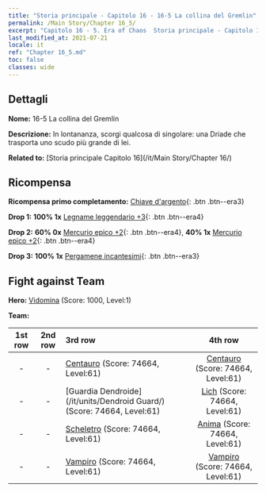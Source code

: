 ```yaml
---
title: "Storia principale - Capitolo 16 - 16-5 La collina del Gremlin"
permalink: /Main Story/Chapter 16_5/
excerpt: "Capitolo 16 - 5. Era of Chaos  Storia principale - Capitolo 16_5. 16-5 La collina del Gremlin"
last_modified_at: 2021-07-21
locale: it
ref: "Chapter 16_5.md"
toc: false
classes: wide
---
```


## Dettagli

 **Nome:** 16-5 La collina del Gremlin

 **Descrizione:** In lontananza, scorgi qualcosa di singolare: una Driade che trasporta uno scudo più grande di lei.

 **Related to:** [Storia principale Capitolo 16](/it/Main Story/Chapter 16/)

## Ricompensa

 **Ricompensa primo completamento:** [Chiave d'argento](/ItemsIT/con_693/){: .btn .btn--era3}

 **Drop 1:** **100% 1x** [Legname leggendario +3](/ItemsIT/mat_55/){: .btn .btn--era4}

 **Drop 2:** **60% 0x** [Mercurio epico +2](/ItemsIT/mat_49/){: .btn .btn--era4}, **40% 1x** [Mercurio epico +2](/ItemsIT/mat_49/){: .btn .btn--era4}

 **Drop 3:** **100% 1x** [Pergamene incantesimi](/ItemsIT/con_694/){: .btn .btn--era3}


## Fight against Team
 **Hero:** [Vidomina](/it/heroes/Vidomina/) (Score: 1000, Level:1)

 **Team:**


  | 1st row | 2nd row | 3rd row | 4th row |
  |:----:|:----:|:----|:----:|
  | - | - | [Centauro](/it/units/Centaur/) (Score: 74664, Level:61)  | [Centauro](/it/units/Centaur/) (Score: 74664, Level:61)  |
  | - | - | [Guardia Dendroide](/it/units/Dendroid Guard/) (Score: 74664, Level:61)  | [Lich](/it/units/Lich/) (Score: 74664, Level:61)  |
  | - | - | [Scheletro](/it/units/Skeleton/) (Score: 74664, Level:61)  | [Anima](/it/units/Wight/) (Score: 74664, Level:61)  |
  | - | - | [Vampiro](/it/units/Vampire/) (Score: 74664, Level:61)  | [Vampiro](/it/units/Vampire/) (Score: 74664, Level:61)  |


